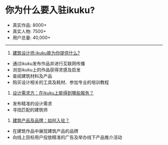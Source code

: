 # 你为什么要入驻ikuku?

* 真实作品: 8000+  
* 真实人物: 7500+  
* 用户总量: 40,000+   

--------


1. [建筑设计师:ikuku能为你提供什么?](signup-1.md) 
  * 通过ikuku发布作品并进行互联网传播
  * 浏览ikuku上的作品获得灵感及启发
  * 查阅建筑材料及产品
  * 购买设计相关的工具及耗材、参加专业的培训教程
1. [设计需求方：在ikuku上能得到哪些服务？](o2o-1.md) 
  * 发布精准的设计需求
  * 寻找匹配的建筑师
1. [建筑产品及品牌：如何入驻？](signup-3.md)    
  * 在建筑作品中展现建筑产品的品牌
  * 向线上目标用户投放精准的广告及举办线下产品推介活动


